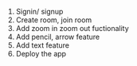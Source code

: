 1. Signin/ signup
2. Create room, join room
3. Add zoom in zoom out fuctionality
4. Add pencil, arrow feature
5. Add text feature
6. Deploy the app

